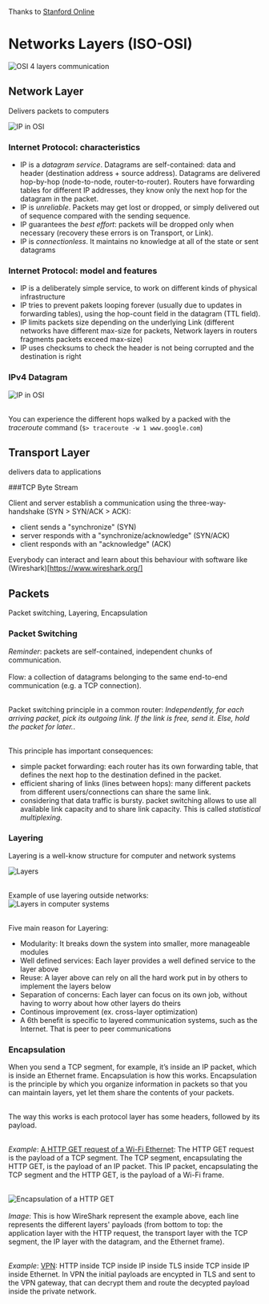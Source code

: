 <!-- 
.. title: Networking Basics
.. slug: networking-basics
.. date: 2015-07-29 17:35:22 UTC+02:00
.. tags: Networking, DevOps
.. category: Internet
.. link: 
.. description: 
.. type: text
-->

Thanks to [Stanford Online](http://online.stanford.edu/course/introduction-computer-networking)<br/>

# Networks Layers (ISO-OSI)
![OSI 4 layers communication](/assets/images/posts/ISO-flow.png)

## Network Layer
Delivers packets to computers

![IP in OSI](/assets/images/posts/ISO-4.png)

### Internet Protocol: characteristics
- IP is a *datagram service*. Datagrams are self-contained: data and header (destination address + source address). Datagrams are delivered hop-by-hop (node-to-node, router-to-router). Routers have forwarding tables for different IP addresses, they know only the next hop for the datagram in the packet.
- IP is *unreliable*. Packets may get lost or dropped, or simply delivered out of sequence compared with the sending sequence.
- IP guarantees the *best effort*: packets will be dropped only when necessary (recovery these errors is on Transport, or Link).
- IP is *connectionless*. It maintains no knowledge at all of the state or sent datagrams 

### Internet Protocol: model and features

- IP is a deliberately simple service, to work on different kinds of physical infrastructure
- IP tries to prevent pakets looping forever (usually due to updates in forwarding tables), using the hop-count field in the datagram (TTL field).
- IP limits packets size depending on the underlying Link (different networks have different max-size for packets, Network layers in routers fragments packets exceed max-size)
- IP uses checksums to check the header is not being corrupted and the destination is right

### IPv4 Datagram

![IP in OSI](/assets/images/posts/ipv4-datagram.png)<br/><br/>

You can experience the different hops walked by a packed with the *traceroute* command (`$> traceroute -w 1 www.google.com`)

## Transport Layer
delivers data to applications

###TCP Byte Stream

Client and server establish a communication using the three-way-handshake (SYN > SYN/ACK > ACK):

- client sends a "synchronize" (SYN)
- server responds with a "synchronize/acknowledge" (SYN/ACK)
- client responds with an "acknowledge" (ACK)

Everybody can interact and learn about this behaviour with software like (Wireshark)[https://www.wireshark.org/]


## Packets
Packet switching, Layering, Encapsulation

### Packet Switching

*Reminder*: packets are self-contained, independent chunks of communication. <br/><br/>
Flow: a collection of datagrams belonging to the same end-to-end communication (e.g. a TCP connection).<br/><br/>

Packet switching principle in a common router: *Independently, for each arriving packet, pick its outgoing link. If the link is free, send it. Else, hold the packet for later.*. <br/><br/>

This principle has important consequences:

- simple packet forwarding: each router has its own forwarding table, that defines the next hop to the destination defined in the packet.
- efficient sharing of links (lines between hops): many different packets from different users/connections can share the same link.
- considering that data traffic is bursty. packet switching allows to use all available link capacity and to share link capacity. This is called *statistical multiplexing*.


### Layering
Layering is a well-know structure for computer and network systems

![Layers](/assets/images/posts/layering1.png)<br/><br/>

Example of use layering outside networks:<br/>
![Layers in computer systems](/assets/images/posts/layering2.png)<br/><br/>

Five main reason for Layering:

- Modularity: It breaks down the system into smaller, more manageable modules
- Well defined services: Each layer provides a well defined service to the layer above
- Reuse: A layer above can rely on all the hard work put in by others to implement the layers below
- Separation of concerns: Each layer can focus on its own job, without having to worry about how other layers do theirs 
- Continous improvement (ex. cross-layer optimization)
- A 6th benefit is specific to layered communication systems, such as the Internet. That is peer to peer communications

### Encapsulation
When you send a TCP segment, for example, it’s inside an IP packet, which is inside an Ethernet frame. Encapsulation is how this works. Encapsulation is the principle by which you organize information in packets so that you can maintain layers, yet let them share the contents of your packets.<br/><br/>

The way this works is each protocol layer has some headers, followed by its payload.<br/><br/>

*Example*: <u>A HTTP GET request of a Wi-Fi Ethernet</u>: The HTTP GET request is the payload of a TCP segment. The TCP segment, encapsulating the HTTP GET, is the payload of an IP packet. This IP packet, encapsulating the TCP segment and the HTTP GET, is the payload of a Wi-Fi frame. <br/><br/>

![Encapsulation of a HTTP GET](/assets/images/posts/encapsulation1.png)<br/><br/>
*Image*: This is how WireShark represent the example above, each line represents the different layers' payloads (from bottom to top: the application layer with the HTTP request, the transport layer with the TCP segment, the IP layer with the datagram, and the Ethernet frame).<br/><br/>

*Example*: <u>VPN</u>: HTTP inside TCP inside IP inside TLS inside TCP inside IP inside Ethernet. In VPN the initial payloads are encypted in TLS and sent to the VPN gateway, that can decrypt them and route the decypted payload inside the private network.